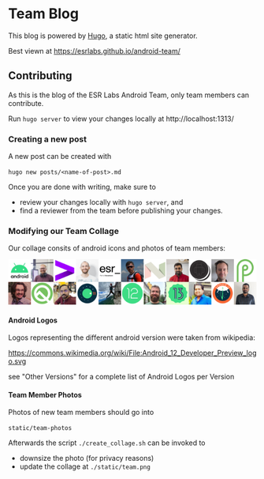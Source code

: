 # Team Blog

This blog is powered by [Hugo](https://gohugo.io/), a static html site generator.

Best viewn at https://esrlabs.github.io/android-team/

## Contributing

As this is the blog of the ESR Labs Android Team, only team members can contribute.

Run `hugo server` to view your changes locally at http://localhost:1313/

### Creating a new post

A new post can be created with

`hugo new posts/<name-of-post>.md`

Once you are done with writing, make sure to

- review your changes locally with `hugo server`, and
- find a reviewer from the team before publishing your changes.

### Modifying our Team Collage

Our collage consits of android icons and photos of team members:

![](./static/team.png)


#### Android Logos

Logos representing the different android version were taken from wikipedia:

https://commons.wikimedia.org/wiki/File:Android_12_Developer_Preview_logo.svg

see "Other Versions" for a complete list of Android Logos per Version

#### Team Member Photos

Photos of new team members should go into

`static/team-photos`

Afterwards the script `./create_collage.sh` can be invoked to

- downsize the photo (for privacy reasons)
- update the collage at `./static/team.png`


